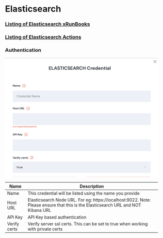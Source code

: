 # Elasticsearch

### [Listing of Elasticsearch xRunBooks](broken-reference)

### [Listing of Elasticsearch Actions](https://docs.unskript.com/unskript-product-documentation/lists/action\_list#elasticsearch)

### Authentication

![Information needed to onboard Elasticsearch connector](<../../.gitbook/assets/Screen Shot 2022-06-15 at 7.44.00 PM.png>)



| Name         | Description                                                                                                                       |
| ------------ | --------------------------------------------------------------------------------------------------------------------------------- |
| Name         | This credential will be listed using the name you provide                                                                         |
| Host URL     | Elasticsearch Node URL. For eg: https://localhost:9022. Note: Please ensure that this is the Elasticsearch URL and NOT Kibana URL |
| API Key      | API Key based authentication                                                                                                      |
| Verify certs | Verify server ssl certs. This can be set to true when working with private certs                                                  |
